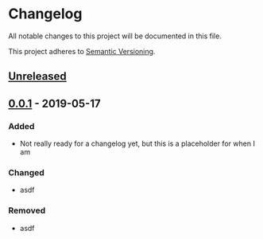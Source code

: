 # Changelog
All notable changes to this project will be documented in this file.

This project adheres to [Semantic Versioning](https://semver.org/spec/v2.0.0.html).

## [Unreleased]

## [0.0.1] - 2019-05-17
### Added
- Not really ready for a changelog yet, but this is a placeholder for when I am

### Changed
- asdf

### Removed
- asdf

[Unreleased]: https://github.com/jamesblacklock/caesar/compare/v0.0.1...HEAD
[0.0.1]: https://github.com/jamesblacklock/caesar/releases/tag/v0.0.1

